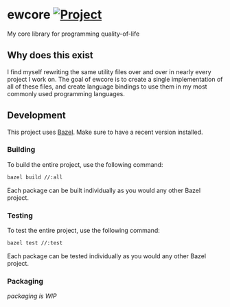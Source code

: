 # ewcore [![Project](https://github.com/Ewpratten/ewcore/workflows/Project/badge.svg)](https://github.com/Ewpratten/ewcore/actions)
My core library for programming quality-of-life

## Why does this exist

I find myself rewriting the same utility files over and over in nearly every project I work on. The goal of ewcore is to create a single implementation of all of these files, and create language bindings to use them in my most commonly used programming languages.

## Development

This project uses [Bazel](https://bazel.build). Make sure to have a recent version installed.

### Building

To build the entire project, use the following command:
```sh
bazel build //:all
```

Each package can be built individually as you would any other Bazel project.

### Testing

To test the entire project, use the following command:
```sh
bazel test //:test
```

Each package can be tested individually as you would any other Bazel project.

### Packaging
*packaging is WIP*